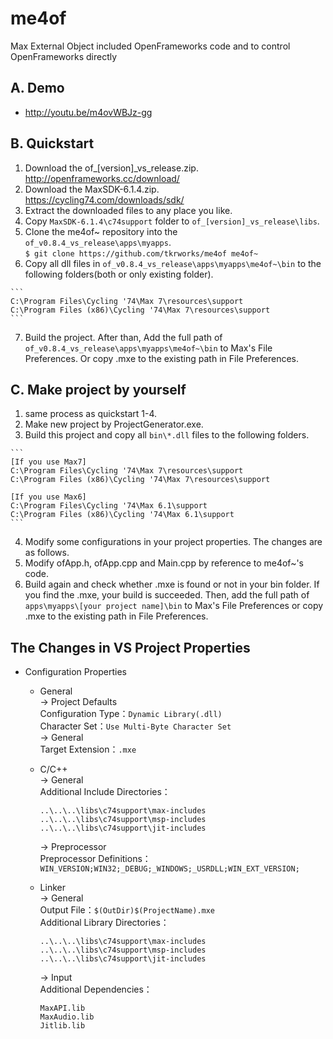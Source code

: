 # me4of
Max External Object included OpenFrameworks code and to control OpenFrameworks directly

## A. Demo
* http://youtu.be/m4ovWBJz-gg

## B. Quickstart

  1. Download the of_[version]_vs_release.zip.  
     http://openframeworks.cc/download/  
  2. Download the MaxSDK-6.1.4.zip.  
     https://cycling74.com/downloads/sdk/  
  3. Extract the downloaded files to any place you like.  
  4. Copy `MaxSDK-6.1.4\c74support` folder to `of_[version]_vs_release\libs`.  
  5. Clone the me4of~ repository into the `of_v0.8.4_vs_release\apps\myapps`.  
    ```
    $ git clone https://github.com/tkrworks/me4of me4of~
    ```
  6. Copy all dll files in `of_v0.8.4_vs_release\apps\myapps\me4of~\bin` to the following folders(both or only existing folder).

    ```
    C:\Program Files\Cycling '74\Max 7\resources\support
    C:\Program Files (x86)\Cycling '74\Max 7\resources\support
    ```
  7. Build the project. After than, Add the full path of `of_v0.8.4_vs_release\apps\myapps\me4of~\bin` to Max's File Preferences. Or copy .mxe to the existing path in File Preferences.  

## C. Make project by yourself

  1. same process as quickstart 1-4.  
  2. Make new project by ProjectGenerator.exe.  
  3. Build this project and copy all `bin\*.dll` files to the following folders.

    ```
    [If you use Max7]  
    C:\Program Files\Cycling '74\Max 7\resources\support  
    C:\Program Files (x86)\Cycling '74\Max 7\resources\support  
    
    [If you use Max6]
    C:\Program Files\Cycling '74\Max 6.1\support
    C:\Program Files (x86)\Cycling '74\Max 6.1\support
    ```
  4. Modify some configurations in your project properties. The changes are as follows.  
  5. Modify ofApp.h, ofApp.cpp and Main.cpp by reference to me4of~'s code.  
  6. Build again and check whether .mxe is found or not in your bin folder. If you find the .mxe, your build is succeeded. Then, add the full path of `apps\myapps\[your project name]\bin` to Max's File Preferences or copy .mxe to the existing path in File Preferences.  

## The Changes in VS Project Properties  
* Configuration Properties  
  - General  
    -> Project Defaults  
      Configuration Type：`Dynamic Library(.dll)`  
      Character Set：`Use Multi-Byte Character Set`  
    -> General  
      Target Extension：`.mxe`  

  - C/C++  
    -> General  
      Additional Include Directories： 
      ```
      ..\..\..\libs\c74support\max-includes  
      ..\..\..\libs\c74support\msp-includes  
      ..\..\..\libs\c74support\jit-includes  
      ```
    -> Preprocessor  
      Preprocessor Definitions：`WIN_VERSION;WIN32;_DEBUG;_WINDOWS;_USRDLL;WIN_EXT_VERSION;` 
  - Linker  
    -> General  
      Output File：`$(OutDir)$(ProjectName).mxe`  
      Additional Library Directories：

      ```
      ..\..\..\libs\c74support\max-includes  
      ..\..\..\libs\c74support\msp-includes  
      ..\..\..\libs\c74support\jit-includes  
      ```
    -> Input  
      Additional Dependencies：
      
      ```
      MaxAPI.lib  
      MaxAudio.lib  
      Jitlib.lib  
      ```
